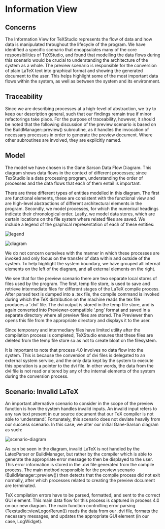 # Information View

## Concerns

The Information View for TeXStudio represents the flow of data and how data is manipulated throughout the lifecycle of the program. We have identified a specific scenario that encapsulates many of the core responsibilities of TeXStudio, and found that modelling the data flows during this scenario would be crucial to understanding the architecture of the system as a whole. The preview scenario is responsible for the conversion of plain LaTeX text into graphical format and showing the generated document to the user. This helps highlight some of the most important data flows within the system, as well as between the system and its environment.

## Traceability

Since we are describing processes at a high-level of abstraction, we try to keep our description general, such that our findings remain true if minor refactorings take place. For the purpose of traceability, however, it should be noted that the following discussion of the preview scenario is based on the BuildManager::preview() subroutine, as it handles the invocation of necessary processes in order to generate the preview document. Where other subroutines are involved, they are explicitly named. 

## Model

The model we have chosen is the Gane Sarson Data Flow Diagram. This diagram shows data flows in the context of different processes; since TexStudio is a data processing program, understanding the order of processes and the data flows that each of them entail is important. 

There are three different types of entities modelled in this diagram. The first are functional elements, these are consistent with the functional view and are high-level abstractions of different architectural elements in the program. Secondly, we model processes, for which the numerical headings indicate their chronological order. Lastly, we model data stores, which are certain locations on the file system where related files are saved. We include a legend of the graphical representation of each of these entities:

![legend](m4/img/legend.png)


![diagram](m4/img/fig_2.png)


We do not concern ourselves with the manner in which these processes are invoked and only focus on the transfer of data within and outside of the system. To help highlight the system boundary, we have grouped all internal elements on the left of the diagram, and all external elements on the right. 

We see that for the preview scenario there are two separate local stores of files used by the program. The first, temp file store, is used to save and retrieve intermediate files for different stages of the LaTeX compile process. After parsed text is dumped into a .tex file, the compile command is invoked during which the TeX distribution on the machine reads the tex file produces a ‘.dvi’ file. The dvi output is stored in the temp file store, and is again converted into Previewer-compatible ‘.png’ format and saved in a separate directory where all preview files are stored. The Previewer then opens this file from the appropriate directory and displays it to the user. 

Since temporary and intermediary files have limited utility after the compilation process is completed, TeXStudio ensures that these files are deleted from the temp file store so as not to create bloat on the filesystem.

It is important to note that process 4.0 involves no data flow into the system. This is because the conversion of dvi files is delegated to an external system service, and the only data kept by the system to execute this operation is a pointer to the dvi file. In other words, the data from the dvi file is not read or altered by any of the internal elements of the system during the conversion process.  

## Scenario: Invalid LaTeX

An important alternative scenario to consider in the scope of the preview function is how the system handles invalid inputs. An invalid input refers to any raw text present in our source document that our TeX compiler is not able to ‘understand’. Fortunately, this scenario does not deviate heavily from our success scenario. In this case, we alter our initial Gane-Sarson diagram as such: 

 ![scenario-diagram](m4/img/fig_3.png)

As can be seen in the diagram, invalid LaTeX is not handled by the LatexParser or BuildManager, but rather by the compiler which is able to generate the appropriate error message to then be displayed to the user. This error information is stored in the .dvi file generated from the compile process. The main method responsible for the preview scenario (BuildManager::preview()) then detects that the compile process did not exit normally, after which processes related to creating the preview document are terminated.  

TeX compilation errors have to be parsed, formatted, and sent to the correct GUI element. This main data flow for this process is captured in process 4.0 on our new diagram. The main function controlling error parsing (Texstudio::viewLogorRerun()) reads the data from our .dvi file, formats the necessary messages, and updates the appropriate GUI element (in our case, LogWidget). 

